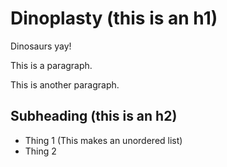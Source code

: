 # Dinoplasty (this is an h1)

Dinosaurs yay!

This is a paragraph.

This is another paragraph.

## Subheading (this is an h2)

* Thing 1 (This makes an unordered list)
* Thing 2

